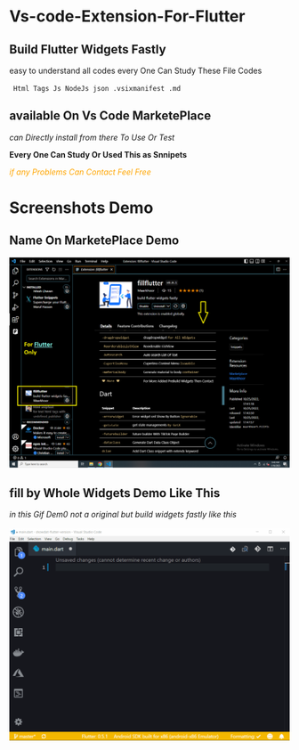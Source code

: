# Vs-code-Extension-For-Flutter
## Build Flutter Widgets Fastly
easy to understand all codes every One Can Study These File Codes

<code> Html Tags Js NodeJs json .vsixmanifest .md  </code>




## available On Vs Code MarketePlace
<i> can Directly install from there To Use Or Test </i>

<b> Every One Can Study Or Used This as Snnipets </b>
<i> <p style="color:orange;"> if any Problems Can Contact Feel Free </p> </i>

# Screenshots Demo
## Name On MarketePlace Demo
<img src='demo 1.png'>

## fill by Whole Widgets Demo Like This
<i> in this Gif Dem0 not a original but build widgets fastly like this </i>
<br></br>
![snippets in action](https://github.com/HassanAmeer/Vs-code-Extension-For-Flutter/blob/main/flutter-snippet-sample.gif)
